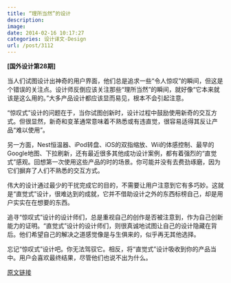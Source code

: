 ```yaml
---
title: “理所当然”的设计
description: 
image: 
date: 2014-02-16 10:17:27
categories: 设计译文-Design
url: /post/3112
---
```


**[国外设计第28期]**

当人们试图设计出神奇的用户界面，他们总是追求一些“令人惊叹”的瞬间，但这是个错误的关注点。设计师反倒应该关注那些“理所当然”的瞬间，就好像“它本来就该是这么用的。”大多产品设计都应该显而易见，根本不会引起注意。

“惊叹式”设计的问题在于，当你试图创新时，设计过程中鼓励使用新奇的交互方式。但很显然，新奇和变革通常意味着不熟悉或有违直觉，很容易适得其反让产品“难以使用”。

另一方面，Nest恒温器、iPod转盘、iOS的双指缩放、Wii的体感控制、最早的Google地图、下拉刷新，还有最近很多其他成功设计案例，都有着强烈的“直觉式”感观。回想第一次使用这些产品的时的场景。你可能并没有去费劲琢磨，因为它们摒弃了人们不熟悉的交互方式。

伟大的设计通过最少的干扰完成它的目的，不需要让用户注意到它有多巧妙。这就是“直觉式”设计，很难达到的成就，它并不借助设计之外的东西标榜自己，却是用户实实在在想要的东西。

追寻“惊叹式”设计的设计师们，总是重视自己的创作是否被注意到，作为自己创新能力的证明。“直觉式”设计的设计师们，则很真诚地试图让自己的设计隐藏在背后。他们希望自己的解决之道感觉像是与生俱来的，似乎再无其他选择。

忘记“惊叹式”设计吧。你无法驾驭它。相反，将“直觉式”设计吸收到你的产品当中。用户会喜欢最终结果，尽管他们也说不出为什么。

[原文链接](https://medium.com/ux-ux-human-interfaces/ed6d5298ae0e)